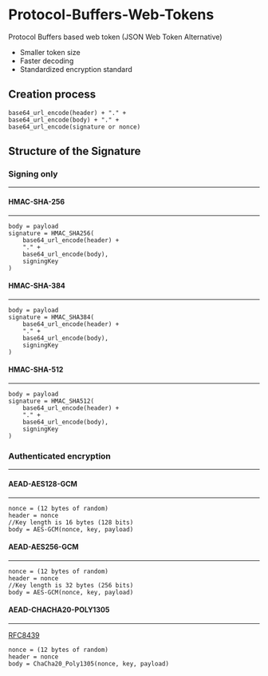 # Protocol-Buffers-Web-Tokens
Protocol Buffers based web token (JSON Web Token Alternative)

- Smaller token size
- Faster decoding
- Standardized encryption standard

## Creation process

```
base64_url_encode(header) + "." +
base64_url_encode(body) + "." +
base64_url_encode(signature or nonce)
```

## Structure of the Signature

### Signing only

----

#### HMAC-SHA-256

----

```
body = payload
signature = HMAC_SHA256(
	base64_url_encode(header) +
	"." +
	base64_url_encode(body),
	signingKey
)
```

#### HMAC-SHA-384

----

```
body = payload
signature = HMAC_SHA384(
	base64_url_encode(header) +
	"." +
	base64_url_encode(body),
	signingKey
)
```

#### HMAC-SHA-512

----

```
body = payload
signature = HMAC_SHA512(
	base64_url_encode(header) +
	"." +
	base64_url_encode(body),
	signingKey
)
```

### Authenticated encryption

----

#### AEAD-AES128-GCM

----

```
nonce = (12 bytes of random)
header = nonce
//Key length is 16 bytes (128 bits)
body = AES-GCM(nonce, key, payload)
```

#### AEAD-AES256-GCM

----

```
nonce = (12 bytes of random)
header = nonce
//Key length is 32 bytes (256 bits)
body = AES-GCM(nonce, key, payload)
```

#### AEAD-CHACHA20-POLY1305

----

[RFC8439](https://www.rfc-editor.org/rfc/rfc8439.html)

```
nonce = (12 bytes of random)
header = nonce
body = ChaCha20_Poly1305(nonce, key, payload)
```

